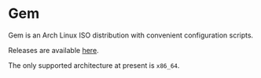 # Gem

Gem is an Arch Linux ISO distribution with convenient configuration scripts.

Releases are available [here](PROFILE_PATH).

The only supported architecture at present is `x86_64`.